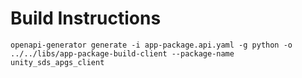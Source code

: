 # Build Instructions
```
openapi-generator generate -i app-package.api.yaml -g python -o ../../libs/app-package-build-client --package-name unity_sds_apgs_client

```
